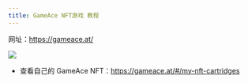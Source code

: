 ```yaml
---
title: GameAce NFT游戏 教程
---
```


网址：https://gameace.at/

![](https://gameace.at/overview-games.20accae6.png)
<!--more-->

* 查看自己的 GameAce NFT：https://gameace.at/#/my-nft-cartridges
